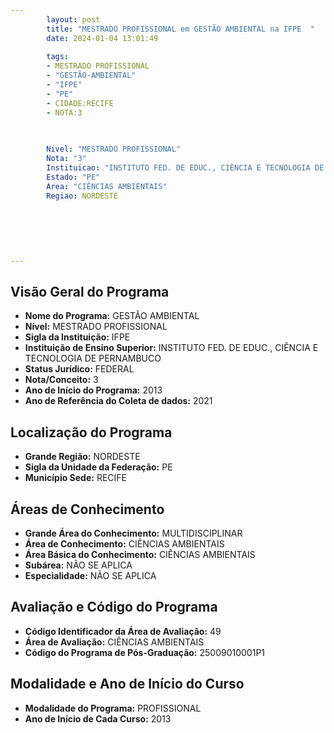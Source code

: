 ```yaml
---
        layout: post
        title: "MESTRADO PROFISSIONAL em GESTÃO AMBIENTAL na IFPE  "
        date: 2024-01-04 13:01:49
     
        tags:
        - MESTRADO PROFISSIONAL
        - "GESTÃO-AMBIENTAL"
        - "IFPE"
        - "PE"
        - CIDADE:RECIFE
        - NOTA:3
        
       

        Nivel: "MESTRADO PROFISSIONAL"
        Nota: "3"
        Instituicao: "INSTITUTO FED. DE EDUC., CIÊNCIA E TECNOLOGIA DE PERNAMBUCO"
        Estado: "PE"
        Area: "CIÊNCIAS AMBIENTAIS"
        Regiao: NORDESTE
        
        
        
        
        
        
---
```

## Visão Geral do Programa
- **Nome do Programa:** GESTÃO AMBIENTAL
- **Nível:** MESTRADO PROFISSIONAL
- **Sigla da Instituição:** IFPE
- **Instituição de Ensino Superior:** INSTITUTO FED. DE EDUC., CIÊNCIA E TECNOLOGIA DE PERNAMBUCO
- **Status Jurídico:** FEDERAL
- **Nota/Conceito:** 3
- **Ano de Início do Programa:** 2013
- **Ano de Referência do Coleta de dados:** 2021

## Localização do Programa
- **Grande Região:** NORDESTE
- **Sigla da Unidade da Federação:** PE
- **Município Sede:** RECIFE

## Áreas de Conhecimento
- **Grande Área do Conhecimento:** MULTIDISCIPLINAR
- **Área de Conhecimento:** CIÊNCIAS AMBIENTAIS
- **Área Básica do Conhecimento:** CIÊNCIAS AMBIENTAIS
- **Subárea:** NÃO SE APLICA
- **Especialidade:** NÃO SE APLICA

## Avaliação e Código do Programa
- **Código Identificador da Área de Avaliação:** 49
- **Área de Avaliação:** CIÊNCIAS AMBIENTAIS
- **Código do Programa de Pós-Graduação:** 25009010001P1


## Modalidade e Ano de Início do Curso
- **Modalidade do Programa:** PROFISSIONAL
- **Ano de Início de Cada Curso:** 2013
